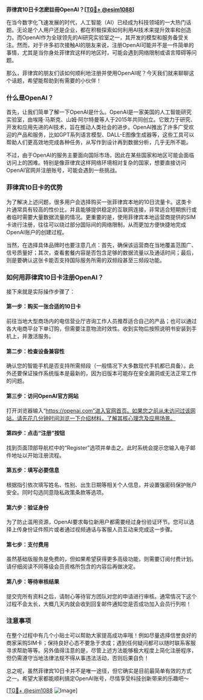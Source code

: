 **菲律宾10日卡怎麽註冊OpenAI？[[TG💪+ @esim1088](https://t.me/s/esim1088)]**

在当今数字化飞速发展的时代，人工智能（AI）已经成为科技领域的一大热门话题。无论是个人用户还是企业，都在积极探索如何利用AI技术来提升效率和创造力。而OpenAI作为全球领先的AI研究实验室之一，其开发的模型和服务备受关注。然而，对于许多初次接触AI的朋友来说，注册OpenAI可能并不是一件简单的事情，尤其是当你身处菲律宾这样的地区时，可能会遇到网络限制或语言障碍等问题。

那么，菲律宾的朋友们该如何顺利地注册并使用OpenAI呢？今天我们就来聊聊这个话题，希望能帮助到有需要的小伙伴！

### 什么是OpenAI？

首先，让我们简单了解一下OpenAI是什么。OpenAI是一家美国的人工智能研究实验室，由埃隆·马斯克、山姆·阿尔特曼等人于2015年共同创立。它致力于研究、开发和应用先进的AI技术，旨在推动人类社会的进步。OpenAI推出了许多广受欢迎的产品和服务，比如GPT系列语言模型、DALL-E图像生成器等，这些工具可以帮助人们更高效地完成各种任务，从写作到设计再到数据分析，几乎无所不能。

不过，由于OpenAI的服务主要面向国际市场，因此在某些国家和地区可能会面临访问上的困难。特别是像菲律宾这样网络环境相对复杂的国家，想要直接访问OpenAI官网并注册账号，可能会遇到一些挑战。

### 菲律宾10日卡的优势

为了解决上述问题，很多用户会选择购买一张菲律宾本地的10日流量卡。这类卡片通常具有较高的性价比，并且能够提供稳定的互联网连接，非常适合短期旅行或者临时需要大量数据流量的情况。更重要的是，使用菲律宾本地运营商提供的SIM卡进行注册，往往可以绕过部分国际间的网络限制，从而更加方便快捷地完成OpenAI账户的创建过程。

当然，在选择具体品牌时也要注意几点：首先，确保该运营商在当地覆盖范围广、信号质量好；其次，查看套餐内容是否包含足够的数据流量以及通话时间；最后，则是要确认这张卡能否支持国际服务所需的双频段甚至三频段功能。

### 如何用菲律宾10日卡注册OpenAI？

接下来就是实际操作步骤了：

#### 第一步：购买一张合适的10日卡
前往当地大型商场内的电信营业厅咨询工作人员推荐适合自己的产品；也可以通过各大电商平台下单订购，但需要注意物流时效性。收到实物后按照说明书安装到手机上，并激活服务。

#### 第二步：检查设备兼容性
确认您的智能手机是否支持所需频段（一般情况下大多数现代手机都已具备）。此外还要保证操作系统版本是最新的，因为旧版本可能存在安全漏洞或无法正常工作的问题。

#### 第三步：访问OpenAI官方网站
打开浏览器输入“https://openai.com”进入官网首页。如果您之前从未访问过该网站，请先花几分钟时间浏览一下介绍材料，了解其核心理念及应用场景。

#### 第四步：点击“注册”按钮
找到页面顶部导航栏中的“Register”选项并单击之。此时系统会提示您输入电子邮件地址以开始注册流程。

#### 第五步：填写必要信息
根据指引依次填写姓名、性别、出生日期等相关个人信息，并设置强密码保护账户安全。同时勾选同意隐私政策条款等选项。

#### 第六步：验证身份
为了防止滥用资源，OpenAI要求每位新用户都需要经过身份验证环节。您可以选择上传身份证件照片或者通过视频通话与客服人员互动来完成这一步骤。

#### 第七步：支付费用
虽然基础版服务是免费的，但如果希望获得更多高级功能，则需要订阅付费计划。请仔细阅读不同等级会员资格所包含的内容后再做决定。

#### 第八步：等待审核结果
提交完所有资料之后，请耐心等待官方团队对您的申请进行审核。通常情况下这个过程不会太长，大概几天内就会收到回复邮件通知您是否成功加入会员行列啦！

### 注意事项

在整个过程中有几个小贴士可以帮助大家提高成功率哦！例如尽量选择信誉良好的商家采购SIM卡；保持良好心态不要急于求成；遇到任何疑问都可以随时联系客服寻求帮助等等。另外值得注意的是，尽管上述方法能够极大程度上简化注册程序，但仍需遵守当地法律法规不得从事违法活动，否则后果自负！

总之呢，虽然菲律宾10日卡并不是唯一途径，但它确实是目前最简单有效的方式之一。希望大家都能顺利搞定OpenAI账号，尽情享受科技创新带来的乐趣吧～ 

[[TG💪+ @esim1088](https://t.me/s/esim1088) ![Image](https://i.postimg.cc/4NQfJmqS/Snipaste-2025-05-13-00-14-12.png)]